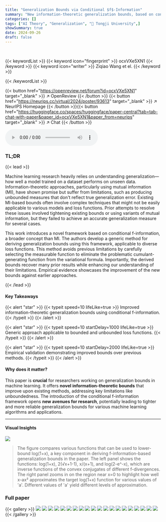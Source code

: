 ```yaml
---
title: "Generalization Bounds via Conditional $f$-Information"
summary: "New information-theoretic generalization bounds, based on conditional f-information, improve existing methods by addressing unboundedness and offering a generic approach applicable to various loss fun..."
categories: []
tags: ["AI Theory", "Generalization", "🏢 Tongji University",]
showSummary: true
date: 2024-09-26
draft: false
---
```


<br>

{{< keywordList >}}
{{< keyword icon="fingerprint" >}} ocxVXe5XN1 {{< /keyword >}}
{{< keyword icon="writer" >}} Ziqiao Wang et el. {{< /keyword >}}
 
{{< /keywordList >}}

{{< button href="https://openreview.net/forum?id=ocxVXe5XN1" target="_blank" >}}
↗ OpenReview
{{< /button >}}
{{< button href="https://neurips.cc/virtual/2024/poster/93613" target="_blank" >}}
↗ NeurIPS Homepage
{{< /button >}}{{< button href="https://huggingface.co/spaces/huggingface/paper-central?tab=tab-chat-with-paper&paper_id=ocxVXe5XN1&paper_from=neurips" target="_blank" >}}
↗ Chat
{{< /button >}}



<audio controls>
    <source src="https://ai-paper-reviewer.com/ocxVXe5XN1/podcast.wav" type="audio/wav">
    Your browser does not support the audio element.
</audio>


### TL;DR


{{< lead >}}

Machine learning research heavily relies on understanding generalization—how well a model trained on a dataset performs on unseen data.  Information-theoretic approaches, particularly using mutual information (MI), have shown promise but suffer from limitations, such as producing unbounded measures that don't reflect true generalization error. Existing MI-based bounds often involve complex techniques that might not be easily applicable to various models and loss functions.  Prior attempts to resolve these issues involved tightening existing bounds or using variants of mutual information, but they failed to achieve an accurate generalization measure for several cases.

This work introduces a novel framework based on conditional f-information, a broader concept than MI. The authors develop a generic method for deriving generalization bounds using this framework, applicable to diverse loss functions. This method avoids previous limitations by carefully selecting the measurable function to eliminate the problematic cumulant-generating function from the variational formula.  Importantly, the derived bounds recover many prior results while enhancing our understanding of their limitations.  Empirical evidence showcases the improvement of the new bounds against earlier approaches.

{{< /lead >}}


#### Key Takeaways

{{< alert "star" >}}
{{< typeit speed=10 lifeLike=true >}} Improved information-theoretic generalization bounds using conditional f-information. {{< /typeit >}}
{{< /alert >}}

{{< alert "star" >}}
{{< typeit speed=10 startDelay=1000 lifeLike=true >}} Generic approach applicable to bounded and unbounded loss functions. {{< /typeit >}}
{{< /alert >}}

{{< alert "star" >}}
{{< typeit speed=10 startDelay=2000 lifeLike=true >}} Empirical validation demonstrating improved bounds over previous methods. {{< /typeit >}}
{{< /alert >}}

#### Why does it matter?
This paper is **crucial** for researchers working on generalization bounds in machine learning. It offers **novel information-theoretic bounds** that improve upon existing methods, addressing key limitations like unboundedness.  The introduction of the conditional f-information framework opens **new avenues for research**, potentially leading to tighter and more reliable generalization bounds for various machine learning algorithms and applications.

------
#### Visual Insights



![](https://ai-paper-reviewer.com/ocxVXe5XN1/figures_4_1.jpg)

> The figure compares various functions that can be used to lower-bound log(1+x), a key component in deriving f-information-based generalization bounds in the paper. The left panel shows the functions: log(1+x), 2(√x+1-1), x/(x+1), and log(2-e^-x), which are inverse functions of the convex conjugates of different f-divergences.  The right panel zooms in on the region near x=0 to highlight how well x-ax² approximates the target log(1+x) function for various values of 'a'. Different values of 'a' yield different levels of approximation.







### Full paper

{{< gallery >}}
<img src="https://ai-paper-reviewer.com/ocxVXe5XN1/1.png" class="grid-w50 md:grid-w33 xl:grid-w25" />
<img src="https://ai-paper-reviewer.com/ocxVXe5XN1/2.png" class="grid-w50 md:grid-w33 xl:grid-w25" />
<img src="https://ai-paper-reviewer.com/ocxVXe5XN1/3.png" class="grid-w50 md:grid-w33 xl:grid-w25" />
<img src="https://ai-paper-reviewer.com/ocxVXe5XN1/4.png" class="grid-w50 md:grid-w33 xl:grid-w25" />
<img src="https://ai-paper-reviewer.com/ocxVXe5XN1/5.png" class="grid-w50 md:grid-w33 xl:grid-w25" />
<img src="https://ai-paper-reviewer.com/ocxVXe5XN1/6.png" class="grid-w50 md:grid-w33 xl:grid-w25" />
<img src="https://ai-paper-reviewer.com/ocxVXe5XN1/7.png" class="grid-w50 md:grid-w33 xl:grid-w25" />
<img src="https://ai-paper-reviewer.com/ocxVXe5XN1/8.png" class="grid-w50 md:grid-w33 xl:grid-w25" />
<img src="https://ai-paper-reviewer.com/ocxVXe5XN1/9.png" class="grid-w50 md:grid-w33 xl:grid-w25" />
<img src="https://ai-paper-reviewer.com/ocxVXe5XN1/10.png" class="grid-w50 md:grid-w33 xl:grid-w25" />
<img src="https://ai-paper-reviewer.com/ocxVXe5XN1/11.png" class="grid-w50 md:grid-w33 xl:grid-w25" />
<img src="https://ai-paper-reviewer.com/ocxVXe5XN1/12.png" class="grid-w50 md:grid-w33 xl:grid-w25" />
<img src="https://ai-paper-reviewer.com/ocxVXe5XN1/13.png" class="grid-w50 md:grid-w33 xl:grid-w25" />
<img src="https://ai-paper-reviewer.com/ocxVXe5XN1/14.png" class="grid-w50 md:grid-w33 xl:grid-w25" />
<img src="https://ai-paper-reviewer.com/ocxVXe5XN1/15.png" class="grid-w50 md:grid-w33 xl:grid-w25" />
<img src="https://ai-paper-reviewer.com/ocxVXe5XN1/16.png" class="grid-w50 md:grid-w33 xl:grid-w25" />
<img src="https://ai-paper-reviewer.com/ocxVXe5XN1/17.png" class="grid-w50 md:grid-w33 xl:grid-w25" />
<img src="https://ai-paper-reviewer.com/ocxVXe5XN1/18.png" class="grid-w50 md:grid-w33 xl:grid-w25" />
<img src="https://ai-paper-reviewer.com/ocxVXe5XN1/19.png" class="grid-w50 md:grid-w33 xl:grid-w25" />
<img src="https://ai-paper-reviewer.com/ocxVXe5XN1/20.png" class="grid-w50 md:grid-w33 xl:grid-w25" />
{{< /gallery >}}